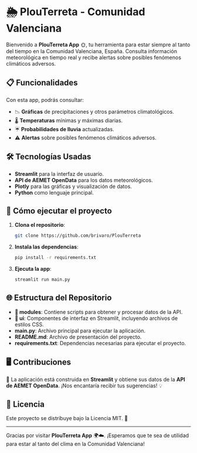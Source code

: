 # 🌦️ PlouTerreta - Comunidad Valenciana

Bienvenido a **PlouTerreta App** 🌞, tu herramienta para estar siempre al tanto del tiempo en la Comunidad Valenciana, España. Consulta información meteorológica en tiempo real y recibe alertas sobre posibles fenómenos climáticos adversos.

## 📋 Funcionalidades

Con esta app, podrás consultar:
- 📉 **Gráficas** de precipitaciones y otros parámetros climatológicos.
- 🌡️ **Temperaturas** mínimas y máximas diarias.
- ☔ **Probabilidades de lluvia** actualizadas.
- ⚠️ **Alertas** sobre posibles fenómenos climáticos adversos.

## 🛠️ Tecnologías Usadas

- **Streamlit** para la interfaz de usuario.
- **API de AEMET OpenData** para los datos meteorológicos.
- **Plotly** para las gráficas y visualización de datos.
- **Python** como lenguaje principal.

## 🚀 Cómo ejecutar el proyecto

1. **Clona el repositorio**:
   ```bash
   git clone https://github.com/brivaro/PlouTerreta
   ```

2. **Instala las dependencias**:
   ```bash
   pip install -r requirements.txt
   ```

3. **Ejecuta la app**:
   ```bash
   streamlit run main.py
   ```

## 🌐 Estructura del Repositorio

- **📁 modules**: Contiene scripts para obtener y procesar datos de la API.
- **📁 ui**: Componentes de interfaz en Streamlit, incluyendo archivos de estilos CSS.
- **main.py**: Archivo principal para ejecutar la aplicación.
- **README.md**: Archivo de presentación del proyecto.
- **requirements.txt**: Dependencias necesarias para ejecutar el proyecto.

## 🖥️ Contribuciones

🙌 La aplicación está construida en **Streamlit** y obtiene sus datos de la **API de AEMET OpenData**. ¡Nos encantaría recibir tus sugerencias! 💡


## 📝 Licencia

Este proyecto se distribuye bajo la Licencia MIT. 📄

---

Gracias por visitar **PlouTerreta App** 🌍☁️. ¡Esperamos que te sea de utilidad para estar al tanto del clima en la Comunidad Valenciana!